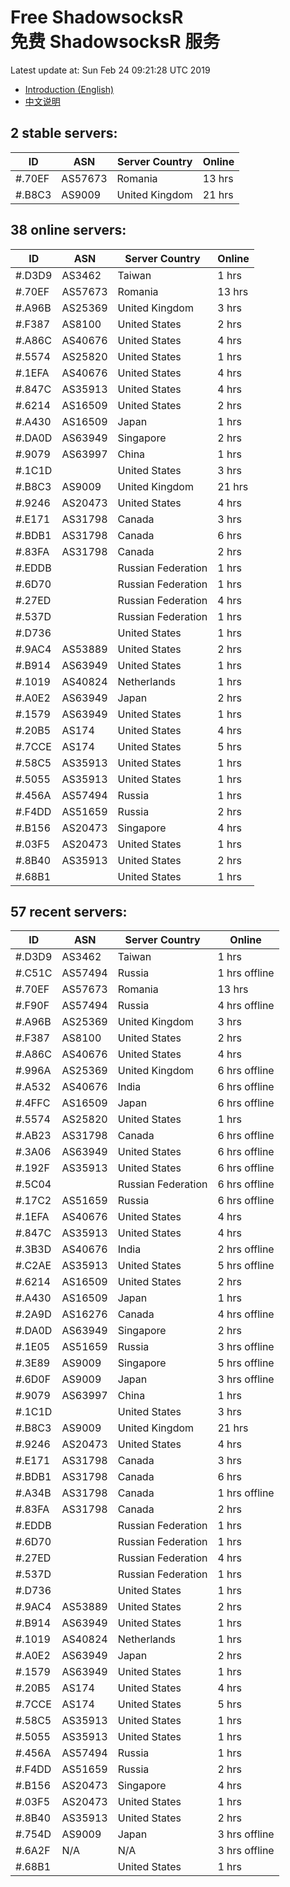 # Free ShadowsocksR<br>免费 ShadowsocksR 服务

Latest update at: Sun Feb 24 09:21:28 UTC 2019

- [Introduction (English)](https://vision-network.readthedocs.io/en/latest/autossr/autossr.html)
- [中文说明](https://vision-network.readthedocs.io/zh_CN/latest/autossr/autossr.html)


## 2 stable servers:

| ID | ASN | Server Country | Online |
| ------ | ------ | ------ | ------ |
| #.70EF | AS57673 | Romania | 13 hrs |
| #.B8C3 | AS9009 | United Kingdom | 21 hrs |

## 38 online servers:

| ID | ASN | Server Country | Online |
| ------ | ------ | ------ | ------ |
| #.D3D9 | AS3462 | Taiwan | 1 hrs |
| #.70EF | AS57673 | Romania | 13 hrs |
| #.A96B | AS25369 | United Kingdom | 3 hrs |
| #.F387 | AS8100 | United States | 2 hrs |
| #.A86C | AS40676 | United States | 4 hrs |
| #.5574 | AS25820 | United States | 1 hrs |
| #.1EFA | AS40676 | United States | 4 hrs |
| #.847C | AS35913 | United States | 4 hrs |
| #.6214 | AS16509 | United States | 2 hrs |
| #.A430 | AS16509 | Japan | 1 hrs |
| #.DA0D | AS63949 | Singapore | 2 hrs |
| #.9079 | AS63997 | China | 1 hrs |
| #.1C1D |  | United States | 3 hrs |
| #.B8C3 | AS9009 | United Kingdom | 21 hrs |
| #.9246 | AS20473 | United States | 4 hrs |
| #.E171 | AS31798 | Canada | 3 hrs |
| #.BDB1 | AS31798 | Canada | 6 hrs |
| #.83FA | AS31798 | Canada | 2 hrs |
| #.EDDB |  | Russian Federation | 1 hrs |
| #.6D70 |  | Russian Federation | 1 hrs |
| #.27ED |  | Russian Federation | 4 hrs |
| #.537D |  | Russian Federation | 1 hrs |
| #.D736 |  | United States | 1 hrs |
| #.9AC4 | AS53889 | United States | 2 hrs |
| #.B914 | AS63949 | United States | 1 hrs |
| #.1019 | AS40824 | Netherlands | 1 hrs |
| #.A0E2 | AS63949 | Japan | 2 hrs |
| #.1579 | AS63949 | United States | 1 hrs |
| #.20B5 | AS174 | United States | 4 hrs |
| #.7CCE | AS174 | United States | 5 hrs |
| #.58C5 | AS35913 | United States | 1 hrs |
| #.5055 | AS35913 | United States | 1 hrs |
| #.456A | AS57494 | Russia | 1 hrs |
| #.F4DD | AS51659 | Russia | 2 hrs |
| #.B156 | AS20473 | Singapore | 4 hrs |
| #.03F5 | AS20473 | United States | 1 hrs |
| #.8B40 | AS35913 | United States | 2 hrs |
| #.68B1 |  | United States | 1 hrs |

## 57 recent servers:

| ID | ASN | Server Country | Online |
| ------ | ------ | ------ | ------ |
| #.D3D9 | AS3462 | Taiwan | 1 hrs |
| #.C51C | AS57494 | Russia | 1 hrs offline |
| #.70EF | AS57673 | Romania | 13 hrs |
| #.F90F | AS57494 | Russia | 4 hrs offline |
| #.A96B | AS25369 | United Kingdom | 3 hrs |
| #.F387 | AS8100 | United States | 2 hrs |
| #.A86C | AS40676 | United States | 4 hrs |
| #.996A | AS25369 | United Kingdom | 6 hrs offline |
| #.A532 | AS40676 | India | 6 hrs offline |
| #.4FFC | AS16509 | Japan | 6 hrs offline |
| #.5574 | AS25820 | United States | 1 hrs |
| #.AB23 | AS31798 | Canada | 6 hrs offline |
| #.3A06 | AS63949 | United States | 6 hrs offline |
| #.192F | AS35913 | United States | 6 hrs offline |
| #.5C04 |  | Russian Federation | 6 hrs offline |
| #.17C2 | AS51659 | Russia | 6 hrs offline |
| #.1EFA | AS40676 | United States | 4 hrs |
| #.847C | AS35913 | United States | 4 hrs |
| #.3B3D | AS40676 | India | 2 hrs offline |
| #.C2AE | AS35913 | United States | 5 hrs offline |
| #.6214 | AS16509 | United States | 2 hrs |
| #.A430 | AS16509 | Japan | 1 hrs |
| #.2A9D | AS16276 | Canada | 4 hrs offline |
| #.DA0D | AS63949 | Singapore | 2 hrs |
| #.1E05 | AS51659 | Russia | 3 hrs offline |
| #.3E89 | AS9009 | Singapore | 5 hrs offline |
| #.6D0F | AS9009 | Japan | 3 hrs offline |
| #.9079 | AS63997 | China | 1 hrs |
| #.1C1D |  | United States | 3 hrs |
| #.B8C3 | AS9009 | United Kingdom | 21 hrs |
| #.9246 | AS20473 | United States | 4 hrs |
| #.E171 | AS31798 | Canada | 3 hrs |
| #.BDB1 | AS31798 | Canada | 6 hrs |
| #.A34B | AS31798 | Canada | 1 hrs offline |
| #.83FA | AS31798 | Canada | 2 hrs |
| #.EDDB |  | Russian Federation | 1 hrs |
| #.6D70 |  | Russian Federation | 1 hrs |
| #.27ED |  | Russian Federation | 4 hrs |
| #.537D |  | Russian Federation | 1 hrs |
| #.D736 |  | United States | 1 hrs |
| #.9AC4 | AS53889 | United States | 2 hrs |
| #.B914 | AS63949 | United States | 1 hrs |
| #.1019 | AS40824 | Netherlands | 1 hrs |
| #.A0E2 | AS63949 | Japan | 2 hrs |
| #.1579 | AS63949 | United States | 1 hrs |
| #.20B5 | AS174 | United States | 4 hrs |
| #.7CCE | AS174 | United States | 5 hrs |
| #.58C5 | AS35913 | United States | 1 hrs |
| #.5055 | AS35913 | United States | 1 hrs |
| #.456A | AS57494 | Russia | 1 hrs |
| #.F4DD | AS51659 | Russia | 2 hrs |
| #.B156 | AS20473 | Singapore | 4 hrs |
| #.03F5 | AS20473 | United States | 1 hrs |
| #.8B40 | AS35913 | United States | 2 hrs |
| #.754D | AS9009 | Japan | 3 hrs offline |
| #.6A2F | N/A | N/A | 3 hrs offline |
| #.68B1 |  | United States | 1 hrs |


